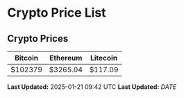 # Crypto Price List

## Crypto Prices
| Bitcoin | Ethereum | Litecoin |
| ------- | -------- | -------- |
| $102379 | $3265.04 | $117.09 |
**Last Updated:** 2025-01-21 09:42 UTC
**Last Updated:** $DATE$
